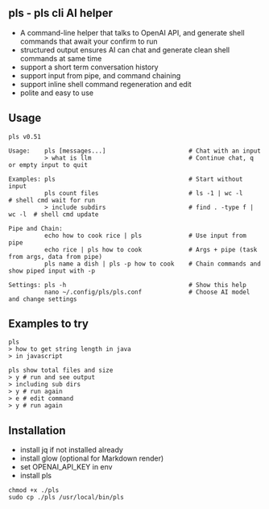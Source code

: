 ## pls - pls cli AI helper
- A command-line helper that talks to OpenAI API, and generate shell commands that await your confirm to run
- structured output ensures AI can chat and generate clean shell commands at same time 
- support a short term conversation history
- support input from pipe, and command chaining
- support inline shell command regeneration and edit
- polite and  easy to use 

## Usage
```
pls v0.51

Usage:    pls [messages...]                       # Chat with an input
          > what is llm                           # Continue chat, q or empty input to quit
                                                
Examples: pls                                     # Start without input 
          pls count files                         # ls -1 | wc -l           # shell cmd wait for run
          > include subdirs                       # find . -type f | wc -l  # shell cmd update

Pipe and Chain:          
          echo how to cook rice | pls             # Use input from pipe
          echo rice | pls how to cook             # Args + pipe (task from args, data from pipe)
          pls name a dish | pls -p how to cook    # Chain commands and show piped input with -p

Settings: pls -h                                  # Show this help
          nano ~/.config/pls/pls.conf             # Choose AI model and change settings
```

## Examples to try
```
pls
> how to get string length in java
> in javascript

pls show total files and size
> y # run and see output
> including sub dirs
> y # run again
> e # edit command 
> y # run again
```
## Installation
- install jq if not installed already
- install glow (optional for Markdown render)
- set OPENAI_API_KEY in env 
- install pls
```
chmod +x ./pls
sudo cp ./pls /usr/local/bin/pls
```
